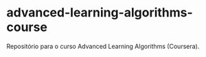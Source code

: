# advanced-learning-algorithms-course
Repositório para o curso Advanced Learning Algorithms (Coursera).
